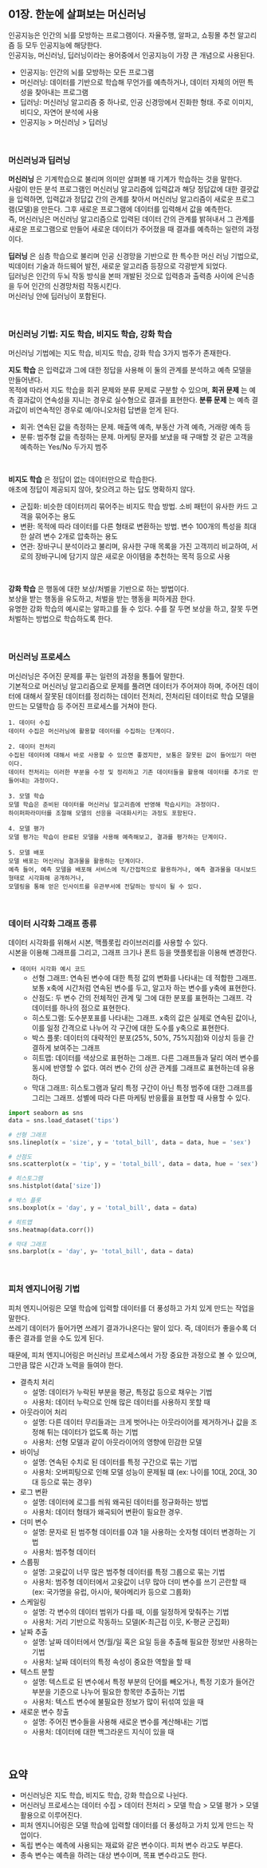 ## 01장. 한눈에 살펴보는 머신러닝

인공지능은 인간의 뇌를 모방하는 프로그램이다. 자율주행, 알파고, 쇼핑몰 추천 알고리즘 등 모두 인공지능에 해당한다.  
인공지능, 머신러닝, 딥러닝이라는 용어중에서 인공지능이 가장 큰 개념으로 사용된다.  

 - 인공지능: 인간의 뇌를 모방하는 모든 프로그램
 - 머신러닝: 데이터를 기반으로 학습해 무언가를 예측하거나, 데이터 자체의 어떤 특성을 찾아내는 프로그램
 - 딥러닝: 머신러닝 알고리즘 중 하나로, 인공 신경망에서 진화한 형태. 주로 이미지, 비디오, 자연어 분석에 사용
 - 인공지능 > 머신러닝 > 딥러닝

<br/>

### 머신러닝과 딥러닝

__머신러닝__ 은 기계학습으로 불리며 의미만 살펴볼 때 기계가 학습하는 것을 말한다.  
사람이 만든 분석 프로그램인 머신러닝 알고리즘에 입력값과 해당 정답값에 대한 결괏값을 입력하면, 입력값과 정답값 간의 관계를 찾아서 머신러닝 알고리즘이 새로운 프로그램(모델)을 만든다. 그후 새로운 프로그램에 데이터를 입력해서 값을 예측한다.  
즉, 머신러닝은 머신러닝 알고리즘으로 입력된 데이터 간의 관계를 밝혀내서 그 관계를 새로운 프로그램으로 만들어 새로운 데이터가 주어졌을 때 결과를 예측하는 일련의 과정이다.  

__딥러닝__ 은 심층 학습으로 불리며 인공 신경망을 기반으로 한 특수한 머신 러닝 기법으로, 빅데이터 기술과 하드웨어 발전, 새로운 알고리즘 등장으로 각광받게 되었다.  
딥러닝은 인간의 두뇌 작동 방식을 본떠 개발된 것으로 입력층과 출력층 사이에 은닉층을 두어 인간의 신경망처럼 작동시킨다.  
머신러닝 안에 딥러닝이 포함된다.  

<br/>

### 머신러닝 기법: 지도 학습, 비지도 학습, 강화 학습

머신러닝 기법에는 지도 학습, 비지도 학습, 강화 학습 3가지 범주가 존재한다.  

__지도 학습__ 은 입력값과 그에 대한 정답을 사용해 이 둘의 관계를 분석하고 예측 모델을 만들어낸다.  
목적에 따라서 지도 학습을 회귀 문제와 분류 문제로 구분할 수 있으며, __회귀 문제__ 는 예측 결과값이 연속성을 지니는 경우로 실수형으로 결과를 표현한다. __분류 문제__ 는 예측 결과값이 비연속적인 경우로 예/아니오처럼 답변을 얻게 된다.
 - 회귀: 연속된 값을 측정하는 문제. 매출액 예측, 부동산 가격 예측, 거래량 예측 등
 - 분류: 범주형 값을 측정하는 문제. 마케팅 문자를 보냈을 때 구매할 것 같은 고객을 예측하는 Yes/No 두가지 범주

<br/>

__비지도 학습__ 은 정답이 없는 데이터만으로 학습한다.  
애초에 정답이 제공되지 않아, 찾으려고 하는 답도 명확하지 않다.  
 - 군집화: 비슷한 데이터끼리 묶어주는 비지도 학습 방법. 소비 패턴이 유사한 카드 고객을 묶어주는 용도
 - 변환: 목적에 따라 데이터를 다른 형태로 변환하는 방법. 변수 100개의 특성을 최대한 살려 변수 2개로 압축하는 용도
 - 연관: 장바구니 분석이라고 불리며, 유사한 구매 목록을 가진 고객끼리 비교하여, 서로의 장바구니에 담기지 않은 새로운 아이템을 추천하는 목적 등으로 사용

<br/>

__강화 학습__ 은 행동에 대한 보상/처벌을 기반으로 하는 방법이다.  
보상을 받는 행동을 유도하고, 처벌을 받는 행동을 피하게끔 한다.  
유명한 강화 학습의 예시로는 알파고를 들 수 있다. 수를 잘 두면 보상을 하고, 잘못 두면 처벌하는 방법으로 학습하도록 한다.  

<br/>

### 머신러닝 프로세스

머신러닝은 주어진 문제를 푸는 일련의 과정을 통틀어 말한다.  
기본적으로 머신러닝 알고리즘으로 문제를 풀려면 데이터가 주어져야 하며, 주어진 데이터에 대해서 잘못된 데이터를 정리하는 데이터 전처리, 전처리된 데이터로 학습 모델을 만드는 모델학습 등 주어진 프로세스를 거쳐야 한다.  

```
1. 데이터 수집
데이터 수집은 머신러닝에 활용할 데이터를 수집하는 단계이다.

2. 데이터 전처리
수집된 데이터에 대해서 바로 사용할 수 있으면 좋겠지만, 보통은 잘못된 값이 들어있기 마련이다.
데이터 전처리는 이러한 부분을 수정 및 정리하고 기존 데이터들을 활용해 데이터를 추가로 만들어내는 과정이다.

3. 모델 학습
모델 학습은 준비된 데이터를 머신러닝 알고리즘에 반영해 학습시키는 과정이다.
하이퍼파라미터를 조절해 모델의 선응을 극대화시키는 과정도 포함된다.

4. 모델 평가
모델 평가는 학습이 완료된 모델을 사용해 예측해보고, 결과를 평가하는 단계이다.

5. 모델 배포
모델 배포는 머신러닝 결과물을 활용하는 단계이다.
예측 들어, 예측 모델을 배포해 서비스에 직/간접적으로 활용하거나, 예측 결과물을 대시보드 형태로 시각화해 공개하거나,
모델링을 통해 얻은 인사이트를 유관부서에 전달하는 방식이 될 수 있다.
```

<br/>

### 데이터 시각화 그래프 종류

데이터 시각화를 위해서 시본, 맥플롯립 라이브러리를 사용할 수 있다.  
시본을 이용해 그래프를 그리고, 그래프 크기나 폰트 등을 맷플롯립을 이용해 변경한다.  

 - `데이터 시각화 예시 코드`
    - 선형 그래프: 연속된 변수에 대한 특정 값의 변화를 나타내는 데 적합한 그래프. 보통 x축에 시간처럼 연속된 변수를 두고, 알고자 하는 변수를 y축에 표현한다.
    - 산점도: 두 변수 간의 전체적인 관계 및 그에 대한 분포를 표현하는 그래프. 각 데이터를 하나의 점으로 표현한다.
    - 히스토그램: 도수분포표를 나타내는 그래프. x축의 값은 실제로 연속된 값이나, 이를 일정 간격으로 나누어 각 구간에 대한 도수를 y축으로 표현한다.
    - 박스 플롯: 데이터의 대략적인 분포(25%, 50%, 75%지점)와 이상치 등을 간결하게 보여주는 그래프
    - 히트맵: 데이터를 색상으로 표현하는 그래프. 다른 그래프들과 달리 여러 변수를 동시에 반영할 수 없다. 여러 변수 간의 상관 관계를 그래프로 표현하는데 유용하다.
    - 막대 그래프: 히스토그램과 달리 특정 구간이 아닌 특정 범주에 대한 그래프를 그리는 그래프. 성별에 따라 다른 마케팅 반응률을 표현할 때 사용할 수 있다.
```python
import seaborn as sns
data = sns.load_dataset('tips')

# 선형 그래프
sns.lineplot(x = 'size', y = 'total_bill', data = data, hue = 'sex')

# 산점도
sns.scatterplot(x = 'tip', y = 'total_bill', data = data, hue = 'sex')

# 히스토그램
sns.histplot(data['size'])

# 박스 플롯
sns.boxplot(x = 'day', y = 'total_bill', data = data)

# 히트맵
sns.heatmap(data.corr())

# 막대 그래프
sns.barplot(x = 'day', y= 'total_bill', data = data)
```

<br/>

### 피처 엔지니어링 기법

피처 엔지니어링은 모델 학습에 입력할 데이터를 더 풍성하고 가치 있게 만드는 작업을 말한다.  
쓰레기 데이터가 들어가면 쓰레기 결과가나온다는 말이 있다. 즉, 데이터가 좋을수록 더 좋은 결과를 얻을 수도 있게 된다.  

때문에, 피처 엔지니어링은 머신러닝 프로세스에서 가장 중요한 과정으로 볼 수 있으며, 그만큼 많은 시간과 노력을 들여야 한다.  
 - 결측치 처리
    - 설명: 데이터가 누락된 부분을 평균, 특정값 등으로 채우는 기법
    - 사용처: 데이터 누락으로 인해 많은 데이터를 사용하지 못할 때
 - 아웃라이어 처리
    - 설명: 다른 데이터 무리들과는 크게 벗어나는 아웃라이어를 제거하거나 값을 조정해 튀는 데이터가 없도록 하는 기법
    - 사용처: 선형 모델과 같이 아웃라이어의 영향에 민감한 모델
 - 바이닝
    - 설명: 연속된 수치로 된 데이터를 특정 구간으로 묶는 기법
    - 사용처: 오버피팅으로 인해 모델 성능이 문제될 떄 (ex: 나이를 10대, 20대, 30대 등으로 묶는 경우)
 - 로그 변환
    - 설명: 데이터에 로그를 씌워 왜곡된 데이터를 정규화하는 방법
    - 사용처: 데이터 형태가 왜곡되어 변환이 필요한 경우.
 - 더미 변수
    - 설명: 문자로 된 범주형 데이터를 0과 1을 사용하는 숫자형 데이터 변경하는 기법
    - 사용처: 범주형 데이터
 - 스룹핑
    - 설명: 고윳값이 너무 많은 범주형 데이터를 특정 그룹으로 묶는 기법
    - 사용처: 범주형 데이터에서 고윳값이 너무 많아 더미 변수를 쓰기 곤란할 때 (ex: 국가명을 유럽, 아시아, 북아메리카 등으로 그룹화)
 - 스케일링
    - 설명: 각 변수의 데이터 범위가 다를 때, 이를 일정하게 맞춰주는 기법
    - 사용처: 거리 기반으로 작동하느 모델(K-최근접 이웃, K-평균 군집화)
 - 날짜 추출
    - 설명: 날짜 데이터에서 연/월/일 혹은 요일 등을 추출해 필요한 정보만 사용하는 기법
    - 사용처: 날짜 데이터의 특정 속성이 중요한 역할을 할 때
 - 텍스트 분할
    - 설명: 텍스트로 된 변수에서 특정 부분의 단어를 빼오거나, 특정 기호가 들어간 부분을 기준으로 나누어 필요한 항목만 추출하는 기법
    - 사용처: 텍스트 변수에 불필요한 정보가 많이 뒤섞여 있을 때
 - 새로운 변수 창출
    - 설명: 주어진 변수들을 사용해 새로운 변수를 계산해내는 기법
    - 사용처: 데이터에 대한 백그라운드 지식이 있을 때

<br/>

## 요약

 - 머신러닝은 지도 학습, 비지도 학습, 강화 학습으로 나뉜다.
 - 머신러닝 프로세스는 데이터 수집 > 데이터 전처리 > 모델 학습 > 모델 평가 > 모델 활용으로 이루어진다.
 - 피처 엔지니어링은 모델 학습에 입력할 데이터를 더 풍성하고 가치 있게 만드는 작업이다.
 - 독립 변수는 예측에 사용되는 재료와 같은 변수이다. 피처 변수 라고도 부른다.
 - 종속 변수는 예측을 하려는 대상 변수이며, 목표 변수라고도 한다.

